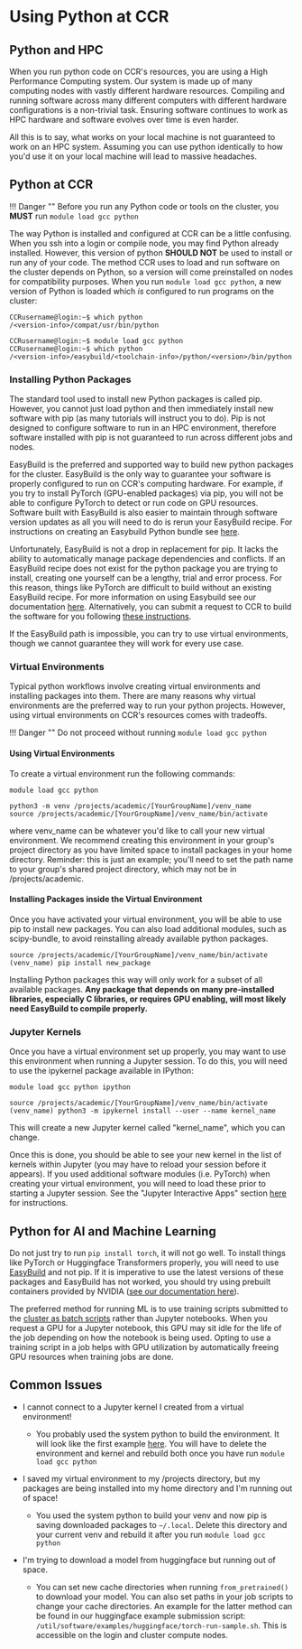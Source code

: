 # Using Python at CCR

## Python and HPC

When you run python code on CCR's resources, you are using a High Performance Computing system. Our system is made up of many computing nodes with vastly different hardware resources. Compiling and running software across many different computers with different hardware configurations is a non-trivial task. Ensuring software continues to work as HPC hardware and software evolves over time is even harder.

All this is to say, what works on your local machine is not guaranteed to work on an HPC system. Assuming you can use python identically to how you'd use it on your local machine will lead to massive headaches.

## Python at CCR

!!! Danger ""
    Before you run any Python code or tools on the cluster, you **MUST** run `module load gcc python`

The way Python is installed and configured at CCR can be a little confusing. When you ssh into a login or compile node, you may find Python already installed. However, this version of python **SHOULD NOT** be used to install or run any of your code. The method CCR uses to load and run software on the cluster depends on Python, so a version will come preinstalled on nodes for compatibility purposes. When you run `module load gcc python`, a new version of Python is loaded which _is_ configured to run programs on the cluster:

```
CCRusername@login:~$ which python
/<version-info>/compat/usr/bin/python 

CCRusername@login:~$ module load gcc python
CCRusername@login:~$ which python
/<version-info>/easybuild/<toolchain-info>/python/<version>/bin/python
```

### Installing Python Packages

The standard tool used to install new Python packages is called pip. However, you cannot just load python and then immediately install new software with pip (as many tutorials will instruct you to do). Pip is not designed to configure software to run in an HPC environment, therefore software installed with pip is not guaranteed to run across different jobs and nodes.

EasyBuild is the preferred and supported way to build new python packages for the cluster. EasyBuild is the only way to guarantee your software is properly configured to run on CCR's computing hardware. For example, if you try to install PyTorch (GPU-enabled packages) via pip, you will not be able to configure PyTorch to detect or run code on GPU resources. Software built with EasyBuild is also easier to maintain through software version updates as all you will need to do is rerun your EasyBuild recipe.  For instructions on creating an Easybuild Python bundle see [here](../software/modules.md#python).

Unfortunately, EasyBuild is not a drop in replacement for pip. It lacks the ability to automatically manage package dependencies and conflicts. If an EasyBuild recipe does not exist for the python package you are trying to install, creating one yourself can be a lengthy, trial and error process. For this reason, things like PyTorch are difficult to build without an existing EasyBuild recipe.  For more information on using Easybuild see our documentation [here](/howto/easybuild).  Alternatively, you can submit a request to CCR to build the software for you following [these instructions](../software/building.md#software-build-requests).  

If the EasyBuild path is impossible, you can try to use virtual environments, though we cannot guarantee they will work for every use case. 

### Virtual Environments

Typical python workflows involve creating virtual environments and installing packages into them. There are many reasons why virtual environments are the preferred way to run your python projects. However, using virtual environments on CCR's resources comes with tradeoffs.  

!!! Danger ""
    Do not proceed without running `module load gcc python`

#### Using Virtual Environments

To create a virtual environment run the following commands:

```
module load gcc python

python3 -m venv /projects/academic/[YourGroupName]/venv_name
source /projects/academic/[YourGroupName]/venv_name/bin/activate 
```

where venv_name can be whatever you'd like to call your new virtual environment. We recommend creating this environment in your group's project directory as you have limited space to install packages in your home directory. Reminder: this is just an example; you'll need to set the path name to your group's shared project directory, which may not be in /projects/academic.

#### Installing Packages inside the Virtual Environment

Once you have activated your virtual environment, you will be able to use pip to install new packages. You can also load additional modules, such as scipy-bundle, to avoid reinstalling already available python packages.
```
source /projects/academic/[YourGroupName]/venv_name/bin/activate
(venv_name) pip install new_package
```

Installing Python packages this way will only work for a subset of all available packages. **Any package that depends on many pre-installed libraries, especially C libraries, or requires GPU enabling, will most likely need EasyBuild to compile properly.**

### Jupyter Kernels

Once you have a virtual environment set up properly, you may want to use this environment when running a Jupyter session. To do this, you will need to use the ipykernel package available in IPython:

```
module load gcc python ipython

source /projects/academic/[YourGroupName]/venv_name/bin/activate
(venv_name) python3 -m ipykernel install --user --name kernel_name
```

This will create a new Jupyter kernel called "kernel_name", which you can change.  

Once this is done, you should be able to see your new kernel in the list of kernels within Jupyter (you may have to reload your session before it appears).  If you used additional software modules (i.e. PyTorch) when creating your virtual environment, you will need to load these prior to starting a Jupyter session.  See the "Jupyter Interactive Apps" section [here](../portals/ood.md#interactive-apps) for instructions.

## Python for AI and Machine Learning 

Do not just try to run `pip install torch`, it will not go well. To install things like PyTorch or Huggingface Transformers properly, you will need to use [EasyBuild](#installing-new-packages) and not pip. If it is imperative to use the latest versions of these packages and EasyBuild has not worked, you should try using prebuilt containers provided by NVIDIA ([see our documentation here](containerization.md)).

The preferred method for running ML is to use training scripts submitted to the [cluster as batch scripts](../hpc/jobs) rather than Jupyter notebooks. When you request a GPU for a Jupyter notebook, this GPU may sit idle for the life of the job depending on how the notebook is being used. Opting to use a training script in a job helps with GPU utilization by automatically freeing GPU resources when training jobs are done.

## Common Issues

- I cannot connect to a Jupyter kernel I created from a virtual environment!
    - You probably used the system python to build the environment. It will look like the first example [here](#python-at-ccr).  You will have to delete the environment and kernel and rebuild both once you have run `module load gcc python`

- I saved my virtual environment to my /projects directory, but my packages are being installed into my home directory and I'm running out of space!
    - You used the system python to build your venv and now pip is saving downloaded packages to `~/.local`. Delete this directory and your current venv and rebuild it after you run `module load gcc python`

- I'm trying to download a model from huggingface but running out of space.
    - You can set new cache directories when running `from_pretrained()` to download your model. You can also set paths in your job scripts to change your cache directories. An example for the latter method can be found in our huggingface example submission script: `/util/software/examples/huggingface/torch-run-sample.sh`.  This is accessible on the login and cluster compute nodes.
